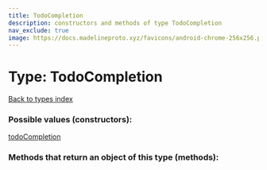 ```yaml
---
title: TodoCompletion
description: constructors and methods of type TodoCompletion
nav_exclude: true
image: https://docs.madelineproto.xyz/favicons/android-chrome-256x256.png
---
```

# Type: TodoCompletion
[Back to types index](index.html)



### Possible values (constructors):

[todoCompletion](/API_docs/constructors/todoCompletion.html)  



### Methods that return an object of this type (methods):



